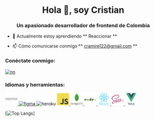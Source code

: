 <h1 align = "center"> Hola 👋, soy Cristian </h1>
<h3 align = "center"> Un apasionado desarrollador de frontend de Colombia </h3>

- 🌱 Actualmente estoy aprendiendo ** Reaccionar **

- 📫 Cómo comunicarse conmigo ** cramire122@gmail.com **

<h3 align = "left"> Conéctate conmigo: </h3>
<p align = "left">
<a href = "https://www.linkedin.com/in/camilo-rodriguez-139b34216/" target = "blank"> <img align = "center" src = "https://raw.githubusercontent.com/rahuldkjain/github-profile-readme-generator/master/src/images/icons/Social/linked-in-alt.svg" alt =" nn "height =" 30 "width =" 40 "/> </a>
</p>

<h3 align =" left "> Idiomas y herramientas:</h3>
<p align = "left"> 
 <a href="https://expressjs.com" target="_blank"> 
 <img src = "https://raw.githubusercontent.com/devicons/devicon/master/icons/express/express-original-wordmark.svg" alt =" express "width ="40"height ="40"/> </a>
 <a href ="https://www.figma.com/"target =" _blank "> <img src ="https://www.vectorlogo.zone/logos/figma/figma-icon.svg"alt =" figma "width ="40"height ="40"/> </a> 
<!--  < a href ="https://heroku.com" target = "_ blank">  -->
   <img src="https://www.vectorlogo.zone/logos/heroku/heroku-icon.svg" alt = "heroku" width = "40" altura = "40"/> </a> 
  <a href="https://developer.mozilla.org/en-US/docs/Web/JavaScript" target="_blank"> 
    <img src ="https://raw.githubusercontent.com/devicons/devicon/master/icons/javascript/javascript-original.svg "alt =" javascript "width ="40"height ="40"/> </a> 
  <a href ="https://www.mongodb.com/ "target ="_ blank"> <img src ="https://raw.githubusercontent.com/devicons/devicon/master/icons/mongodb/mongodb-original-wordmark.svg" alt ="mongodb" width ="40" height ="40"/> </a> <a href="https://nodejs.org" target="_blank"> 
  <img src ="https://raw.githubusercontent.com/devicons/devicon/master/icons/nodejs/nodejs-original-wordmark.svg" alt =" nodejs "width ="40" height ="40"/> </a> 
  <a href ="https://reactjs.org/" target ="_ blank"> <img src ="https://raw.githubusercontent.com/devicons/devicon/master/icons/react/react-original-wordmark.svg"alt =" reaccionar" width= "40" height = "40" /> </a> <a href="https://sass-lang.com" target="_blank"> <img src = "https://raw.githubusercontent.com/devicons/devicon/master/icons/sass/sass-original.svg "alt ="sass"width ="40"height ="40"/> </a> <a href ="https://vuejs.org/ "objetivo ="_blank "> 
  <img src ="https://raw.githubusercontent.com/devicons/devicon/master/icons/vuejs/vuejs-original-wordmark.svg" alt ="vuejs" width ="40 " height ="40"/> </a> 
<!--  <a href="https://webpack.js.org" target="_blank"> 
  <img src ="https://raw.githubusercontent.com/devicons/devicon/d00d0969292a6569d45b06d3f350f463a0107b0d/icons/webpack/webpack-original-wordmark.svg" alt ="webpack "width ="40 "height =" 40 "/> </a> </p><a href="https://webpack.js.org" target="_blank"> <img src ="https://raw.githubusercontent.com/devicons/devicon/d00d0969292a6569d45b06d3f350f463a0107b0d/icons/webpack/webpack-originalwordmark.svg"alt =" webpack "width =" 40 "height =" 40 "/> </a> </p><a href="https://webpack.js.org" target="_blank"> <img src ="https://raw.githubusercontent.com/devicons/devicon/d00d0969292a6569d45b06d3f350f463a0107b0d/icons/webpack/webpack-originalwordmark.svg" alt =" webpack "width =" 40 "height =" 40 "/> </a> </p> -->

<!-- <p> <img align = "center" src = "https://github-readme-stats.vercel.app/api/top-langs?username=critinr&show_icons=true&locale=en&layout=compact" alt = "critinr" /> </p> -->


<!-- 
[![Anurag's GitHub stats](https://github-readme-stats.vercel.app/api?username=Critianr&show_icons=true&theme=radical&text_color=34CA15&title_color=34CA15&icon_color=34CA15)
](https://github.com/anuraghazra/github-readme-stats) -->



[![Top Langs](https://github-readme-stats.vercel.app/api/top-langs/?username=Critianr&layout=compact)]
<!--
**Critianr/Critianr** is a ✨ _special_ ✨ repository because its `README.md` (this file) appears on your GitHub profile.

Here are some ideas to get you started:

- 🔭 I’m currently working on ...
- 🌱 I’m currently learning ...
- 👯 I’m looking to collaborate on ...
- 🤔 I’m looking for help with ...
### 💬 Ask me about what I know 
- 📫 How to reach me: ...
- 😄 Pronouns: ...
- ⚡ Fun fact: ...
-->
